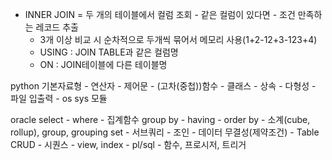 - INNER JOIN = 두 개의 테이블에서 컬럼 조회 - 같은 컬럼이 있다면 - 조건 만족하는 레코드 추출
  - 3개 이상 비교 시 순차적으로 두개씩 묶어서 메모리 사용(1+2-12+3-123+4)
  - USING : JOIN TABLE과 같은 컬럼명
  - ON : JOIN테이블에 다른 테이블명

python
기본자료형 - 연산자 - 제어문 - (고차(중첩))함수 - 클래스 - 상속 - 다형성 - 파일 입출력 - os sys 모듈

oracle
select - where - 집계함수 group by - having - order by - 소계(cube, rollup), group, grouping set - 서브쿼리 - 조인 - 데이터 무결성(제약조건) - Table CRUD - 시퀀스 - view, index - pl/sql - 함수, 프로시저, 트리거
